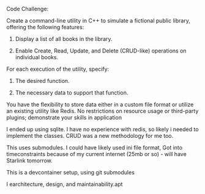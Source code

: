 Code Challenge:


Create a command-line utility in C++ to simulate a fictional public library, offering the following features:

1. Display a list of all books in the library.

2. Enable Create, Read, Update, and Delete (CRUD-like) operations on individual books.

For each execution of the utility, specify:

1. The desired function.

2. The necessary data to support that function.

You have the flexibility to store data either in a custom file format or utilize an existing utility like Redis. No restrictions on resource usage or third-party plugins; demonstrate your skills in application 

I ended up using sqlite. I have no experience with redis, so likely i needed to implement the classes. CRUD was a new methodology for me too.

This uses submodules. I could have likely used ini file format, Got into timeconstraints because of my current internet (25mb or so) - will have Starlink tomorrow.

This is a devcontainer setup, using git submodules

I earchitecture, design, and maintainability.apt 
